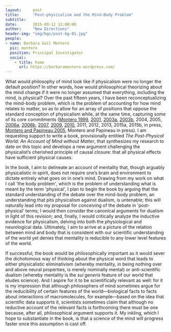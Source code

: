 ```yaml
---
layout:     post
title:      "Post-physicalism and the Mind-Body Problem"
subtitle:   
date:       2015-09-12 12:00:00
author:     "New Directions"
header-img: "img/bgs/post-bg-01.jpg"
people:
- name: Barbara Gail Montero
  pic: montero
  position: Principal Investigator
  social:
    - title: home
      url: https://barbaramontero.wordpress.com/
---
```


What would philosophy of mind look like if physicalism were no longer the default position? In other words, how would philosophical theorizing about the mind change if it were no longer assumed that everything, including the mind, is physical? Over the past fifteen years, I have been reconceptualizing the mind-body problem, which is the problem of accounting for how mind relates to matter, so as to allow for an array of positions that oppose the standard conception of physicalism while, at the same time, capturing some of its core commitments ([Montero 1999](http://philpapers.org/rec/MONTBP), [2001](http://philpapers.org/rec/MONP), [2003a](http://philpapers.org/rec/MONVOC), [2003b](http://philpapers.org/rec/MONTED-2), 2004, 2005, [2006a](http://philpapers.org/rec/MONWDT), [2006b](http://philpapers.org/rec/MONPIA), [2007](http://philpapers.org/rec/MONPCB), [2009](http://philpapers.org/rec/MONWIT), [2010](http://philpapers.org/rec/MONARR), 2011, 2012, 2013, 2015a, 2015b, in press, [Montero and Papineau 2005](http://philpapers.org/rec/MONADO), Montero and Papineau in press). I am requesting support to write a book, provisionally entitled _The Post-Physical World: An Account of Mind without Matter_, that synthesizes my research to date on this topic and develops a new argument challenging the physicalist’s cherished principle of causal closure: that all physical effects have sufficient physical causes.

In the book, I aim to delineate an account of mentality that, though arguably physicalistic in spirit, does not require one’s brain and environment to dictate entirely what goes on in one’s mind. Drawing from my work on what I call 'the body problem', which is the problem of understanding what is meant by the term 'physical', I plan to begin the book by arguing that the standard understanding of the debate over the mind-body problem, an understanding that pits physicalism against dualism, is untenable; this will naturally lead into my proposal for conceiving of the debate in 'post-physical' terms; I would then consider the canonical arguments for dualism in light of this revision; and, finally, I would critically analyze the inductive evidence for physicalism, delving into both the physiological and neurological data. Ultimately, I aim to arrive at a picture of the relation between mind and body that is consistent with our scientific understanding of the world yet denies that mentality is reducible to any lower level features of the world.

If successful, the book would be philosophically important as it would sever the dichotomous way of thinking about the physical word that leads to either physicalistic eliminativism (whereby mentality, in being nothing over and above neural properties, is merely nominally mental) or anti-scientific dualism (whereby mentality is the _sui generis_ feature of our world that eludes science). And I aspire for it to be scientifically relevant as well: for it is my impression that although philosophers of mind sometimes argue for the reducibility of certain features of the world—biological facts to facts about interactions of macromolecules, for example—based on the idea that scientific data supports it, scientists sometimes claim that although no reductive account of the relevant facts is forthcoming there must be one because, after all, philosophical argument supports it. My inkling, which I hope to substantiate in the book, is that a science of the mind will progress faster once this assumption is cast off.
